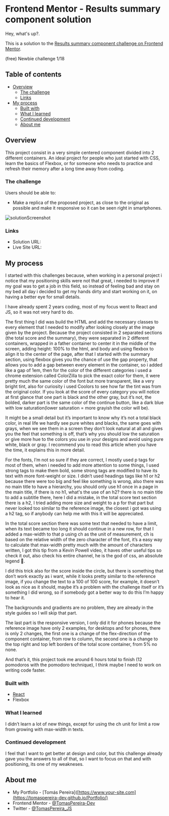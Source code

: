 # Frontend Mentor - Results summary component solution

Hey, what's up?.

This is a solution to the [Results summary component challenge on Frontend Mentor](https://www.frontendmentor.io/challenges/results-summary-component-CE_K6s0maV).

(free) Newbie challenge 1/18

## Table of contents

- [Overview](#overview)
  - [The challenge](#the-challenge)
  - [Links](#links)
- [My process](#my-process)
  - [Built with](#built-with)
  - [What I learned](#what-i-learned)
  - [Continued development](#continued-development)
  - [About me](#About-me)

## Overview

This project consist in a very simple centered component divided into 2 different containers. An ideal project for people who just started with CSS, learn the basics of Flexbox, or for someone who needs to practice and refresh their memory after a long time away from coding.

### The challenge

Users should be able to:
- Make a replica of the proposed project, as close to the original as possible and make it responsive so it can be seen right in smartphones.

![solutionScreenshot](https://github.com/TomasPereira-Dev/frontendMentor-Challenge1/assets/81960258/f1c9876a-1a4f-41e0-a914-f9ddaf0e5d24)

### Links

- Solution URL: []([https://your-solution-url.com](https://www.frontendmentor.io/solutions/results-summary-component-made-with-react-and-flexbox-cJ89ONwVT7))
- Live Site URL: [](https://tomaspereira-dev.github.io/frontendMentor-Challenge1/)

## My process

I started with this challenges because, when working in a personal project i notice that my positioning skills were not that great, i needed to improve if my goal was to get a job in this field, so instead of feeling bad and stay on my bed all day i decided to get my hands dirty and start working on it, on having a better eye for small details.

I have already spent 2 years coding, most of my focus went to React and JS, so it was not very hard to do.

The first thing I did was build the HTML and add the necessary classes to every element that I needed to modify after looking closely at the image given by the project. Because the project consisted in 2 separated sections (the total score and the summary), they were separated in 2 different containers, wrapped in a father container to center it in the middle of the screen, adding height: 100% to the html, and body and using flexbox to align it to the center of the page, after that I started with the summary section, using flexbox gives you the chance of use the gap property, that allows you to add a gap between every element in the container, so i added like a gap of 1em, then for the color of the different categories i used a chrome extension called ColorZilla to pick the exact color for them, it were pretty much the same color of the font but more transparent, like a very bright tint, also for curiosity i used Coolors to see how far the tint was from the original color. If you look at the score of every category you will notice at first glance that one part is black and the other gray,  but it’s not, the bolded, darker part is the same color of the continue button, like a dark blue with low saturation(lower saturation = more grayish the color will be).

It might be a small detail but it’s important to know why it’s not a total black color, in real life we hardly see pure whites and blacks, the same goes with grays, when we see them in a screen they don’t look natural at all and gives you the feel that something is off, that’s why you should low the saturation or give more hue to the colors you use in your designs and avoid using pure white, black or gray. I recommend you to read this article when you have the time, it explains this in more detail.
[](https://blog.prototypr.io/how-to-use-colors-in-ui-design-16406ec06753)

For the fonts, I’m not so sure if they are correct, I mostly used p tags for most of them, when i needed to add more attention to some things, I used strong tags to make them bold, some strong tags are modified to have its text with more font-weight or size. I didn’t used headings tags like h1 or h2 because there were too big and feel like something is wrong, also there was no main title to have a hierarchy, you should only use h1 once in a page in the main title, if there is no h1, what's the use of an h2? there is no main title to add a subtitle there, here I did a mistake, in the total score text section there is a h2, I tried adding more size and weight to a p for that part but never looked too similar to the reference image, the closest i got was using a h2 tag, so if anybody can help me with this it will be appreciated.

In the total score section there was some text that needed to have a limit, when its text became too long it should continue in a new row, for that I added a max-width to that p using ch as the unit of measurement, ch is based on the relative width of the zero character of the font, it’s a easy way to calculate that max-width pretty much with the amount of characters written, I got this tip from a Kevin Powell video, it haves other useful tips so check it out, also check his entire channel, he is the god of css, an absolute legend 🙂.

[](https://www.youtube.com/watch?v=6ardZEhjvV0)

I did this trick also for the score inside the circle, but there is something that don’t work exactly as i want, while it looks pretty similar to the reference image, if you change the text to a 100 of 100 score, for example, it doesn’t look as nice as it should, maybe it’s a problem with the challenge itself or it’s something I did wrong, so if somebody got a better way to do this I’m happy to hear it.

The backgrounds and gradients are no problem, they are already in the style guides so I will skip that part.

The last part is the responsive version, I only did it for phones because the reference image have only 2 examples, for desktops and for phones, there is only 2 changes, the first one is a change of the flex-direction of the component container, from row to column, the second one is a change to the top right and top left borders of the total score container, from 5% no none.

And that’s it, this project took me around 6 hours total to finish (12 pomodoros with the pomodoro technique), I think maybe I need to work on writing code faster.


### Built with

- [React](https://reactjs.org/) 
- Flexbox

### What I learned

I didn’t learn a lot of new things, except for using the ch unit for limit a row from growing with max-width in texts.

### Continued development

I feel that I want to get better at design and color, but this challenge already gave you the answers to all of that, so I want to focus on that and with positioning, its one of my weakneses.

## About me

- My Portfolio - [Tomás Pereira]([https://www.your-site.com](https://tomaspereira-dev.github.io/Portfolio/)
- Frontend Mentor - [@TomasPereira-Dev](https://www.frontendmentor.io/profile/TomasPereira-Dev)
- Twitter - [@TomasPereira_JS](https://www.twitter.com/TomasPereira_JS)

